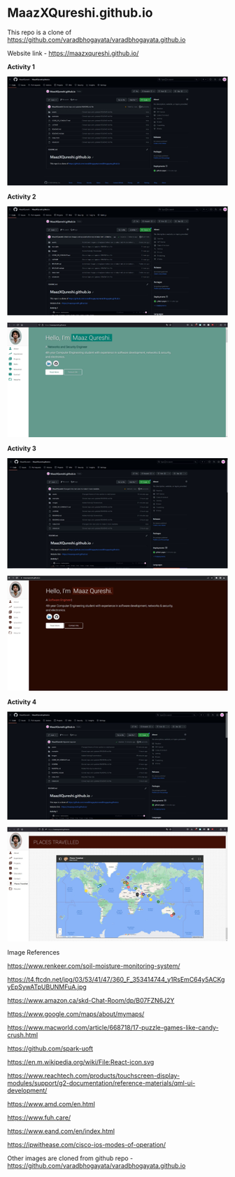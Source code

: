 # MaazXQureshi.github.io

This repo is a clone of https://github.com/varadbhogayata/varadbhogayata.github.io

Website link - https://maazxqureshi.github.io/

**Activity 1**

![](images/Activity1.JPG)

**Activity 2**

![](images/Activity2A.JPG)

![](images/Activity2B.JPG)

**Activity 3**

![](images/Activity3A.JPG)

![](images/Activity3B.JPG)

**Activity 4**

![](images/Activity4A.JPG)

![](images/Activity4B.JPG)


Image References

https://www.renkeer.com/soil-moisture-monitoring-system/

https://t4.ftcdn.net/jpg/03/53/41/47/360_F_353414744_y1RsEmC64y5ACKgyEpSywATpUBUNMFuA.jpg

https://www.amazon.ca/skd-Chat-Room/dp/B07FZN6J2Y

https://www.google.com/maps/about/mymaps/

https://www.macworld.com/article/668718/17-puzzle-games-like-candy-crush.html

https://github.com/spark-uoft

https://en.m.wikipedia.org/wiki/File:React-icon.svg

https://www.reachtech.com/products/touchscreen-display-modules/support/g2-documentation/reference-materials/qml-ui-development/

https://www.amd.com/en.html

https://www.fuh.care/

https://www.eand.com/en/index.html

https://ipwithease.com/cisco-ios-modes-of-operation/

Other images are cloned from github repo - https://github.com/varadbhogayata/varadbhogayata.github.io